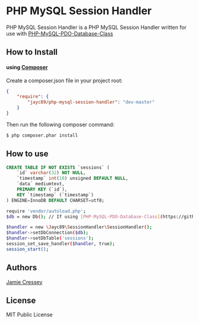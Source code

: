 # PHP MySQL Session Handler

PHP MySQL Session Handler is a PHP MySQL Session Handler written for use with [PHP-MySQL-PDO-Database-Class](https://github.com/jayc89/php-mysql-pdo-database-class)

## How to Install

#### using [Composer](http://getcomposer.org/)

Create a composer.json file in your project root:
    
```json
{
    "require": {
        "jayc89/php-mysql-session-handler": "dev-master"
    }
}
```

Then run the following composer command:

```bash
$ php composer.phar install
```

## How to use

```sql
CREATE TABLE IF NOT EXISTS `sessions` (
    `id` varchar(32) NOT NULL,
    `timestamp` int(10) unsigned DEFAULT NULL,
    `data` mediumtext,
    PRIMARY KEY (`id`),
    KEY `timestamp` (`timestamp`)
) ENGINE=InnoDB DEFAULT CHARSET=utf8;

```

```sh
require 'vendor/autoload.php';
$db = new Db(); // If using [PHP-MySQL-PDO-Database-Class](https://github.com/jayc89/php-mysql-pdo-database-class)

$handler = new \Jayc89\SessionHandler\SessionHandler();
$handler->setDbConnection($db);
$handler->setDbTable('sessions');
session_set_save_handler($handler, true);
session_start();

```

## Authors

[Jamie Cressey](https://github.com/jayc89)

## License

MIT Public License
